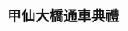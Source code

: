---
title: '甲仙大橋通車典禮'
type: '大型頂棚'
pictures: '["https://raw.githubusercontent.com/chyushya/cms-content/main/content/resources/images/1651124107751-1024-640-11.jpg"]'
---